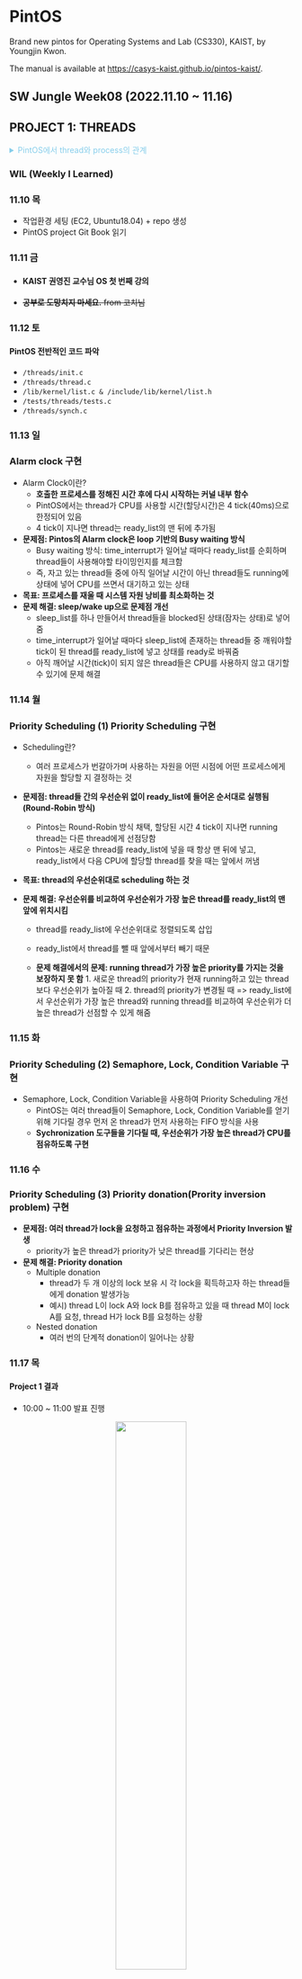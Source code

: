 # PintOS

Brand new pintos for Operating Systems and Lab (CS330), KAIST, by Youngjin Kwon.

The manual is available at https://casys-kaist.github.io/pintos-kaist/.

## SW Jungle Week08 (2022.11.10 ~ 11.16)

## PROJECT 1: THREADS

<details><summary style="color:skyblue">PintOS에서 thread와 process의 관계</summary>
<p>
실제 OS(Operating System)에서는 하나의 process 안에 여러 개의 thread가 존재할 수 있다. 여러 개의 thread들은 같은 virtual address space를 공유한다. PintOS에서는 구현을 단순화하기 위해서 하나의 process에 하나의 thread만 있도록 구성되어 
</p>
</details>
  
### WIL (Weekly I Learned)
### 11.10 목

- 작업환경 세팅 (EC2, Ubuntu18.04) + repo 생성
- PintOS project Git Book 읽기

### 11.11 금

- #### KAIST 권영진 교수님 OS 첫 번째 강의
- ~~**공부로 도망치지 마세요.** from 코치님~~

### 11.12 토

#### PintOS 전반적인 코드 파악

- `/threads/init.c`
- `/threads/thread.c`
- `/lib/kernel/list.c & /include/lib/kernel/list.h`
- `/tests/threads/tests.c`
- `/threads/synch.c`

### 11.13 일

### Alarm clock 구현

- Alarm Clock이란?
  - **호출한 프로세스를 정해진 시간 후에 다시 시작하는 커널 내부 함수**
  - PintOS에서는 thread가 CPU를 사용할 시간(할당시간)은 4 tick(40ms)으로 한정되어 있음
  - 4 tick이 지나면 thread는 ready_list의 맨 뒤에 추가됨
- **문제점: Pintos의 Alarm clock은 loop 기반의 Busy waiting 방식**
  - Busy waiting 방식: time_interrupt가 일어날 때마다 ready_list를 순회하며 thread들이 사용해야할 타이밍인지를 체크함
  - 즉, 자고 있는 thread들 중에 아직 일어날 시간이 아닌 thread들도 running에 상태에 넣어 CPU를 쓰면서 대기하고 있는 상태
- **목표: 프로세스를 재울 때 시스템 자원 낭비를 최소화하는 것**
- **문제 해결: sleep/wake up으로 문제점 개선**
  - sleep_list를 하나 만들어서 thread들을 blocked된 상태(잠자는 상태)로 넣어줌
  - time_interrupt가 일어날 때마다 sleep_list에 존재하는 thread들 중 깨워야할 tick이 된 thread를 ready_list에 넣고 상태를 ready로 바꿔줌
  - 아직 깨어날 시간(tick)이 되지 않은 thread들은 CPU를 사용하지 않고 대기할 수 있기에 문제 해결

### 11.14 월

### Priority Scheduling (1) Priority Scheduling 구현

- Scheduling란?
  - 여러 프로세스가 번갈아가며 사용하는 자원을 어떤 시점에 어떤 프로세스에게 자원을 할당할 지 결정하는 것
- **문제점: thread들 간의 우선순위 없이 ready_list에 들어온 순서대로 실행됨(Round-Robin 방식)**

  - Pintos는 Round-Robin 방식 채택, 할당된 시간 4 tick이 지나면 running thread는 다른 thread에게 선점당함
  - Pintos는 새로운 thread를 ready_list에 넣을 때 항상 맨 뒤에 넣고, ready_list에서 다음 CPU에 할당할 thread를 찾을 때는 앞에서 꺼냄

- **목표: thread의 우선순위대로 scheduling 하는 것**
- **문제 해결: 우선순위를 비교하여 우선순위가 가장 높은 thread를 ready_list의 맨 앞에 위치시킴**

  - thread를 ready_list에 우선순위대로 정렬되도록 삽입
  - ready_list에서 thread를 뺄 때 앞에서부터 빼기 때문

  - **문제 해결에서의 문제: running thread가 가장 높은 priority를 가지는 것을 보장하지 못 함** 1. 새로운 thread의 priority가 현재 running하고 있는 thread보다 우선순위가 높아질 때 2. thread의 priority가 변경될 때
    => ready_list에서 우선순위가 가장 높은 thread와 running thread를 비교하여 우선순위가 더 높은 thread가 선점할 수 있게 해줌

### 11.15 화

### Priority Scheduling (2) Semaphore, Lock, Condition Variable 구현

- Semaphore, Lock, Condition Variable을 사용하여 Priority Scheduling 개선
  - PintOS는 여러 thread들이 Semaphore, Lock, Condition Variable를 얻기 위해 기다릴 경우 먼저 온 thread가 먼저 사용하는 FIFO 방식을 사용
  - **Sychronization 도구들을 기다릴 때, 우선순위가 가장 높은 thread가 CPU를 점유하도록 구현**

### 11.16 수

### Priority Scheduling (3) Priority donation(Prority inversion problem) 구현

- **문제점: 여러 thread가 lock을 요청하고 점유하는 과정에서 Priority Inversion 발생**
  - priority가 높은 thread가 priority가 낮은 thread를 기다리는 현상
- **문제 해결: Priority donation**
  - Multiple donation
    - thread가 두 개 이상의 lock 보유 시 각 lock을 획득하고자 하는 thread들에게 donation 발생가능
    - 예시) thread L이 lock A와 lock B를 점유하고 있을 때 thread M이 lock A를 요청, thread H가 lock B를 요청하는 상황
  - Nested donation
    - 여러 번의 단계적 donation이 일어나는 상황

### 11.17 목

#### Project 1 결과

- 10:00 ~ 11:00 발표 진행
<p align="center"><img width="50%" src="https://user-images.githubusercontent.com/48302257/202519011-3aa9d8eb-9f14-466c-a3ac-fa41bfb67ea1.png"/></p>

## SW Jungle Week09 (2022.11.17 ~ 11.28)

## PROJECT 2: USER PROGRAMS

### WIL (Weekly I Learned)

### 11.18 금

- Git book 과제 설명서 공부

### 11.19 토

### Argument Passing 큰 그림 그리기

<p align="center"><img width="70%" src="https://user-images.githubusercontent.com/48302257/204595998-f91011f5-cbd8-482a-99ab-19afae17009e.png"/></p>

- `init.c`
- init.c의 main 함수에서 `read_command_line()`함수를 호출하여 명령어를 읽어온다. -> argv
  명령어로 들어오는 인자의 형태는 명령어와 그 명령어의 대상이다.
- 예를 들어 인자가 1개만 들어오는 경우(args-single.ck)라면, argv는 `run 'args-single onearg'`의 형태를 가진다.
- 호출된 명령어 parse_options를 통해 option에 따라 명령어를 적절히 parsing한다.
- 명령어는 run_action 함수의 인자로 전달된다. argv안의 명령어 문자열에 있는 명령어 run은 run_task 함수를 호출한다.
- run_task 함수에서 task = argv[1]로 정해진다. 그 이유는 명령어로 들어오는 인자의 형태는 명령어와 그 명령어의 대상이다. 따라서 명령어의 대상에 해당되는 인자인 `'args-single onearg'`가 `process_create_initd`의 인자가 된다.
  해당 인자는 프로그램 파일이름과 프로그램들의 인자들이 같이 위치한다. 따라서 프로그램 파일명과 인자들을 공백을 기준으로 parsing하여야 한다.

- `process.c`
- `process_create_initd()`의 인자로 입력받은 명령어의 대상(task = argv[1])이 들어온다. 해당 문자열은 thread_create의 인자로 들어가서 해당 인자를 이름으로 한 kernel 스레드를 생성한다. 해당 스레드는 생성된 이후 running thread가 되는 시점에 인자로 들어간 함수 initd를 호출한다.
- `initd()` 함수는 `process_exec()`함수를 호출한다.
- `process_exec()` 함수는 `load()`함수를 호출한다.
- load함수에서 입력받은 인자를 parsing하고 해당 커널 스레드의 인터럽트 프레임에 인자의 주소를 저장하고, 이후 실행할 명령어의 주소를 스택에 저장한다.(if->rip)
  이때 filesys_open에 전달되는 file_name은 입력받은 인자를 공백으로 parsing할 때 등장하는 첫 번째 문자열이다.두 번째 문자열부터 인자가 된다.
- 파싱한 문자열을 스택에 쌓는다. 스택은 주소가 감소하면서 확장한다.(위->아래). 인자 -> 8바이트 정렬을 맞추기 위한 공백 공간 -> 파싱한 인자의 스택 주소 -> 가짜 반환 주소 순으로 저장한다.

**과정 중 헷갈렸던 부분과 알게 된 점**

1. `userprog/process.c`의 `tid_t process_create_initd (const char *file_name)`

- Q. tid를 반환하는 `thread_create` 함수에서 인자로 받은 함수가 언제 실행되는 것인가?
  - `thread_create(file_name, PRI_DEFAULT, initd, fn_copy)`를 호출하며 새로운 kernel 스레드를 생성한다. 이 kernel 스레드는 `initd()` 함수를 thread routine으로 가지는 스레드로, 생성 후 ready list에 들어간 뒤, running thread가 되는 시점에 `initd()`를 실행한다.

### 11.20 일

### Argument Passing

- **목표: 입력받은 인자를 공백을 기준으로 파싱하기**
- **문제 해결: strok_r함수를 이용하여 공백을 기준으로 파싱함.**

1. 파싱한 인자의 첫 번째 문자열은 프로그램 이름이 된다. => process_name
2. 파싱한 모든 문자열을 스택에 쌓는다. (스택의 주소를 감소시키면서)
3. 문자열을 저장하고 8byte word-align을 맞춰주기 위해 남은 공간에 null을 넣어준다.
4. 2단계에서 넣은 문자열들이 위치한 스택 주소를 넣어준다.
5. 가짜 반환 주소를 넣어준다. 함수가 호출된 이후 return 된 이후 pc가 읽을 인스트럭션 주소를 return address로 넣는다.

다만 해당 함수는 반환되지 않기 때문에 해당 return address로 이동하지 않는다. 하지만 다른 스택 프레임과 동일한 구조를 갖기 위해서 가짜 반환주소를 넣는다.

<p align="center"><img width="80%" src="https://user-images.githubusercontent.com/48302257/204596426-353ede05-f05e-4164-a0d2-8f0e1ca2cf10.png"/></p>

- Argument Passing은 `load()`(in userprog/process.c)내에서 구현한다.

### 11.21 월

### System Calls

- **`thread.h` 내의 struct fild_fd 선언과 struct thread 내 멤버 추가**

```c
struct file_fd
{
	int fd;					          /* fd: 파일 식별자 */
	struct file *file;		    /* file */
	struct list_elem fd_elem; /* list 구조체의 구성원 */
};
```

- 파일을 open하게 되면 file을 open하고 이에 대응하는 fd를 갱신하여 mapping할 필요가 있음
- 이를 위해 file과 fd를 멤버변수로 갖는 file_fd 구조체를
- open 할때는 새로운 file_fd 구조체를 만들고 file을 열고 fd를 갱신하여 저장함.
- close 할때는 close 하려는 fd에 대응하는 file을 닫고 fd를 NULL로 변경함.

```c
struct thread
{
	....
	struct list fd_list;		/* file_fd 구조체를 저장하는 Doubley Linked List */
	int fd_count;			/* fd를 확인하기 위한 count*/
	int exit_status
	struct semaphore fork_sema;   	/* 자식 프로세스의 fork가 완료될 때까지 기다리도록 하기 위한 세마포어 */
	struct semaphore wait_sema;
	struct semaphore exit_sema;

	struct list child_list;		/* 자식 스레드를 보관하는 리스트 */
	struct list_elem child_elem;  	/* 자식 리스트 element */
	struct file *now_file;        	/* 현재 프로세스가 실행 중인 파일을 저장하기 위한 변수  */
	....
};
```

- open 된 파일을 확인하기 위한 fd를 저장하는 fd_list라는 list를 선언함.
- fd_elem은 fd_list라는 연결 리스트에 list_elem(fd_elem)으로 삽입되어 저장됨.
- fd_count는 file을 열 때마다 갱신하기 위한 변수이다. 파일을 open할 때마다 fd_count를 1씩 증가시키고 증가된 fd_count를 fd로 할당한다. 그렇기에 open될 때마다 서로 다른 새로운 fd를 할당할 수 있게 한다.

### 11.22 화

### System Calls

- **목표: 총 14개의 구현해야할 syscall**
- 프로세스 관련 system call
  - `halt()`, `wait()`, `fork()`, `exit()`, `exec()`
- 파일 관련 system call

  - `open()`, `filesize()`, `close()`, `read()`, `write()`, `seek`(), `tell()`, `create()`, `remove()`

- **create()와 remove()를 제외한 파일 관련 system call들은 file descriptor를 반환하거나, file descriptor를 이용해서 file에 대한 작업을 수행한다.**
- kernel은 file descriptor와 실제 file 구조체를 매핑하여 관리하며 이를 위한 도구가 바로 **fd table**이다.

### System Calls - halt(), exit()

- `halt()`: pintos를 종료시키는 시스템 콜
  - `power_off()`함수를 사용하여 pintos를 종료시켰다.
- `exit()`: 현재 프로세스를 종료시키는 시스템 콜
  - 스레드 구조체 안에 exit_status 멤버 변수를 선언하여 인자로 받은 종료 상태를 갱신한다.

### Process Termination Message

- `exit()` 함수를 호출했거나 다른 어떤 이유들로 유저 프로세스 종료 시 프로세스 이름과 exit code를 아래와 같이 지정된 형식으로 출력한다.
  - `printf("%s: exit(%d)\n", ....);`

### 11.23 수

### System Calls - filesize(), seek(), tell()

- `filesize()`: fd로 열려있는 파일 사이즈를 리턴해주는 시스템 콜
  - 열려져 있는 file을 관리하는 `fd_list`를 순회하면서 찾으려는 fd와 mapping된 file을 찾는다.
  - file의 크기를 byte단위로 반환하는 함수 `file_length()`를 호출한다.
- `seek()` : fd로 열려있는 파일의 (읽고 쓸 위치를 알려주는) 포인터의 위치를 변경해주는 시스템 콜
  - 열려져 있는 file을 관리하는 `fd_list`를 순회하면서 찾으려는 fd와 mapping된 file을 찾는다.
  - file의 현재 위치를 인자로 들어간 position으로 변경시켜 주는 함수 `file_seek()`를 호출한다.
- `tell()` : fd에서 읽히거나 써질 다음 바이트의 위치를 반환
  - 열려져 있는 file을 관리하는 `fd_list`를 순회하면서 찾으려는 fd와 mapping된 file을 찾는다.
  - file의 현재 위치를 알려주는 함수 `file_tell()`를 호출한다.
- ~~ `filesize()`, `seek()`, `tell()`은 시스템 콜이 잘 동작하는지 확인할 수 있는 test case 부제로 test를 돌릴 수 있는 시스템 콜에서 호출하는 방식으로 호출됨을 확인하였다.~~

### 11.24 목

### System Calls - create(), remove()

- `create()` : 파일을 생성하는 시스템 콜

  - check_address함수를 선언하여 포인터가 가르키는 주소가 유저 영역에 존재하는지, 페이지가 할당되었는지 여부를 확인한다.
  - 파일명 인자 file이 NULL일 경우 exit(-1)을 실행하도록 한다.
  - file을 이름으로 하고 initial_size인자를 크기로 한 file을 생성하고, 성공여부를 반환하는 함수 `filesys_create()`를 호출 한다.
  - 파일이 성공적으로 생성되면 true를 아니면 false를 반환한다.

- `remove()`: 파일을 삭제하는 시스템 콜
  - check_address함수를 선언하여 포s인터가 가르키는 주소가 유저 영역에 존재하는지, 페이지가 할당되었는지 여부를 확인한다.
  - file이라는 이름을 가진 파일을 삭제하고 성공여부를 반환하는 함수 `filesys_remove()`를 호출한다.

### 11.25 금

### System Calls - read()

- `read()` : fd를 통해 열린 파일의 데이터를 읽는 시스템 콜.
  - fd가 0일 때는 키보드의 데이터를 읽어 버퍼에 저장하고 그 크기를 반환. -> input_getc() 활용
  - fd가 0보다 작거나 비어 있거나 1일 경우에는 read에서 유효하지 않은 fd이므로 exit(-1)
  - 파일에 동시 접근이 이뤄질 수 있으므로 이를 방지하기 위해 lock 구조체 filesys_lock을 선언하여 활용.
  - 읽은 데이터의 크기를 byte단위로 반환하는 함수, `file_read()` 함수를 호출함.

### 11.26 토

### System Calls - write()

- `write()` : fd를 통해 열린 파일의 데이터를 기록하는 시스템 콜.
  - fd가 1이라는 의미는 표준 출력을 의미한다. 따라서 문자열을 화면에 출력해주는 putbuf() 함수 활용 (putbuf 함수는 buffer에 입력된 데이터를 size만큼 화면에 출력하는 함수)
  - fd가 0보다 작거나 비어 있는 경우에는 write에서 유효하지 않은 fd이므로 exit(-1)
  - 파일에 동시 접근이 이뤄질 수 있으므로 이를 방지하기 위해 lock 구조체 filesys_lock을 선언하여 활용.
  - fd가 1이 아닐 경우 버퍼에 저장된 데이터를 크기만큼 파일에 기록한 데이터의 크기를 byte 단위로 반환하는 함수, `file_write()` 함수를 호출함.

### Deny Write on Executables

- **문제: 실행 중인 파일에 쓰기 작업을 수행하면 예상치 못한 결과 얻을 수 있다.**
- **목표: 실행 중인 파일에 쓰기 작업을 수행하지 않도록 하는 것**
- **문제 해결: 함수 활용**
  - `file_deny_write()`: 파일을 open 할 때, 실행 파일에 대해 쓰기를 방지한다. 메모리에 파일을 load한 후에 수정하면 안 되기 때문이다. 이를 통해, file synchronization Issue를 해결할 수 있다.
  - `file_allow_write()`: 파일의 데이터가 변경되는 것을 허락하는 함수이다. `file_close()` 함수 호출 시 해당 함수가 호출된다.

### 11.27 일

### System Calls - exec(), fork()

- `exec()` : 현재 프로세스를 인자로 주어진 이름을 갖는 실행 파일로 변경하는 시스템 콜.

  - 새로운 file을 palloc_get_page를 통해 주소를 할당한다.
  - 인자로 주어진 file_name 문자열을 strlcpy를 통해 새롭게 생성된 file 문자열에 복사한다.
  - file을 실행한다. -> `process_exec()` 호출한다.
  - process_exec()의 반환값이 -1이면 성공하지 못했다는 의미이므로 -1을 반환한다.

- `fork()` : 현재 프로세스의 복제본인 프로세스를 생성하는 시스템 콜

  - 자식 프로세스의 tid를 반환해야함. 유효한 tid가 아닌 경우 0을 반환해야 함.
  - process_fork()를 호출하여 부모의 데이터와 유저레벨의 인터럽트 프레임을 복사한 자식 스레드를 만든다.
    - thread_create를 통해 자식 스레드를 생성한다. 자식 스레드는 생성된 뒤 ready_list에 들어가 running thread가 될 때 인자로 들어간 함수 do_fork를 실행한다.
    - do_fork()를 실행할 때 인터럽트가 호출될 당시 레지스터에서 작업하던 context 정보를 그대로 복사하여야 한다. 즉 부모 프로세스의 정보를 그대로 복사한다는 의미이다. 이때 주의할 점은 복사할 것은 부모 프로세스의 userland context이다.
      - syscal-entry.S를 보면 9행의`movq %rsp, %rbx`를 통해 rbx에 유저스택포인터가 저장되고 있으며, 10-12행의 `movabs $tss, %r12` -> `movq (%r12), %r12` -> `movq 4(%r12), %rsp`를 통해 rsp에는 커널 스택 포인터가 저장된다.
      - 따라서 intf_frame tf->rsp에는 커널스택의 정보가 담겨 있고 syscall_handler의 인자 intr_fram f가 유저스택의 정보를 갖고 있다. 그래서 이 인자를 그대로 넘겨 주어야 한다.
      - 이를 위해 구조체 `fork_data`를 선언하였다. `fork_data` 구조체의 멤버변수로 `thread *parent`와 `intr_frame *user_level_f`를 활용하여 부모 스레드와 유저레벨 인터럽트를 저장한 후 해당 구조체를 `__do_fork`의 인자로 전달하였다.
    - `__do_fork`함수 내부에서 `pml4_for_each()`함수를 통해 인자로 `duplicate_pte()`함수를 실행하여 실행부모의 유저 메모리 공간을 복사하여 새로 생성한 자식의 페이지에 넣어준다.
    - 또한 부모 프로세스의 `fd_list`의 요소들과 `fd_count`를 복사하여준다.
    - 세마포어 `fork_sema`를 활용해서 자식 프로세스에 대한 복사가 완료될때까지 `process_fork`함수가 끝나지 않도록 하였다.
  - 자식 스레드의 반환 값은 0이고 자식 스레드가 생성이 실패할 때 `TID_ERROR`를 반환하도록 한다.

### 11.28 월

#### KAIST 권영진 교수님 OS 두 번째 강의

### System Calls - wait()

- `wait()` : 자식 프로세스가 수행되고 종료될 때까지 부모 프로세스가 대기하는 시스템 콜
  - process_wait() 함수를 호출한다.

### 고난과 역경의 과정이 발생했던 다수의 이유

1. `process_exit()`에서 open되어있는 파일을 close 하지 않았던 문제

```c
	struct list *exit_list = &curr->fd_list;
	struct list_elem *start = list_begin(exit_list);
	while (!list_empty(exit_list))
	{
		struct file_fd *exit_fd = list_entry(start, struct file_fd, fd_elem);
		file_close(exit_fd->file);
		start = list_remove(&exit_fd->fd_elem);
		free(exit_fd);
	}
```

- `process_exit()` 즉, **프로세스를 종료해야할 시점에서 열린 모든 파일을 close 해주어야한다.**
  fd_list에 있는 현재 스레드의 fd_list(exit_list)가 빌 때까지 while문을 돌면서 열린 파일들을 close 해주고, fd_elem을 list에서 지움으로써 해당 파일이 fd_list에서 삭제하도록 해주었다.
- fork와 open을 할 때 file_fd 선언을 위해 malloc을 해주었기 때문에 exit할 때 free를 해줌으로써 메모리 누수가 생기지 않도록 한다.

2. `write()`와 `read()`를 할 때 입력받는 인자 **buff가 올바른 address 인지 체크하지 않았던 문제**

- buffer => 기록할 데이터를 저장한 버퍼의 주소 값이 유저 가상 공간도 아니거나, 페이지가 할당되어있지 않거나, 주소가 NULL인 경우를 체크해준다.

### 11.29 화

#### Project 2 결과

- 11:00 ~ 12:00 발표 진행
